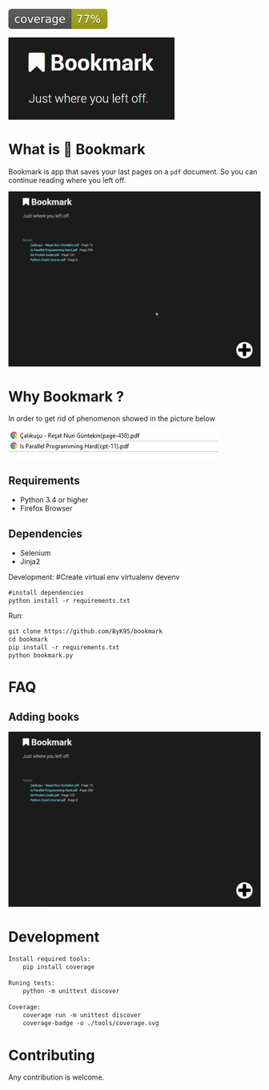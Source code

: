 ![Alt text](./tools/coverage.svg)

![Bookmark logo](./tools/logo/logo.jpg)

# What is :bookmark: Bookmark

Bookmark is app that saves your last pages on a `pdf` document. So you can continue reading where you left off.

![Bookmark logo](./tools/gifs/view.gif)

# Why Bookmark ?

In order to get rid of phenomenon showed in the picture below

![Why bookmark](./tools/readme-pics/why.JPG)

## Requirements

-   Python 3.4 or higher
-   Firefox Browser

## Dependencies

-   Selenium
-   Jinja2

Development:
    #Create virtual env
    virtualenv devenv

    #install dependencies
    python install -r requirements.txt

Run:

    git clone https://github.com/ByK95/bookmark
    cd bookmark
    pip install -r requirements.txt
    python bookmark.py


# FAQ

## Adding books

![Bookmark logo](./tools/gifs/add_book.gif)

# Development
    Install required tools:
        pip install coverage

    Runing tests:
        python -m unittest discover

    Coverage:
        coverage run -m unittest discover
        coverage-badge -o ./tools/coverage.svg

# Contributing

Any contribution is welcome.
